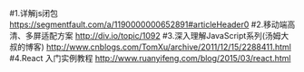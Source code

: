 #1.详解js闭包 
https://segmentfault.com/a/1190000000652891#articleHeader0
#2.移动端高清、多屏适配方案
http://div.io/topic/1092
#3.深入理解JavaScript系列(汤姆大叔的博客)
http://www.cnblogs.com/TomXu/archive/2011/12/15/2288411.html
#4.React 入门实例教程
http://www.ruanyifeng.com/blog/2015/03/react.html
